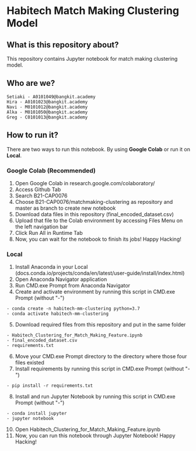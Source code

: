 # Habitech Match Making Clustering Model

## What is this repository about?
This repository contains Jupyter notebook for match making clustering model. 

## Who are we?
```
Setiaki - A0101049@bangkit.academy
Hira - A0101023@bangkit.academy
Navi - M0101012@bangkit.academy
Alka - M0101050@bangkit.academy
Greg - C0101013@bangkit.academy
```

## How to run it?
There are two ways to run this notebook. By using **Google Colab** or run it on **Local**.

### Google Colab (Recommended)
1. Open Google Colab in research.google.com/colaboratory/
2. Access Github Tab
3. Search B21-CAP0076
4. Choose B21-CAP0076/matchmaking-clustering as repository and master as branch to create new notebook
5. Download data files in this repository (final_encoded_dataset.csv)
6. Upload that file to the Colab environment by accessing Files Menu on the left navigation bar
7. Click Run All in Runtime Tab
8. Now, you can wait for the notebook to finish its jobs! Happy Hacking!

### Local
1. Install Anaconda in your Local (docs.conda.io/projects/conda/en/latest/user-guide/install/index.html)
2. Open Anaconda Navigator application
3. Run CMD.exe Prompt from Anaconda Navigator
4. Create and activate environment by running this script in CMD.exe Prompt (without "-")
```
- conda create -n habitech-mm-clustering python=3.7
- conda activate habitech-mm-clustering
```
5. Download required files from this repository and put in the same folder
```
- Habitech_Clustering_for_Match_Making_Feature.ipynb
- final_encoded_dataset.csv
- requirements.txt
```
6. Move your CMD.exe Prompt directory to the directory where those four files existed
7. Install requirements by running this script in CMD.exe Prompt (without "-")
```
- pip install -r requirements.txt
```
8. Install and run Jupyter Notebook by running this script in CMD.exe Prompt (without "-")
```
- conda install jupyter
- jupyter notebook  
```
10. Open Habitech_Clustering_for_Match_Making_Feature.ipynb
11. Now, you can run this notebook through Jupyter Notebook! Happy Hacking!
